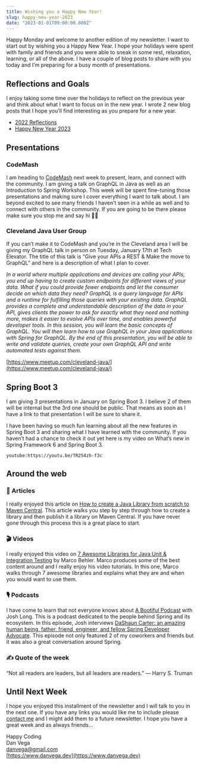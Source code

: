 ```yaml
---
title: Wishing you a Happy New Year!
slug: happy-new-year-2023
date: "2023-01-01T09:00:00.000Z"
---
```


Happy Monday and welcome to another edition of my newsletter. I want to start out by wishing you a Happy New Year. I hope your holidays were spent with family and friends and you were able to sneak in some rest, relaxation, learning, or all of the above. I have a couple of blog posts to share with you today and I’m preparing for a busy month of presentations.

## Reflections and Goals

I enjoy taking some time over the holidays to reflect on the previous year and think about what I want to focus on in the new year. I wrote 2 new blog posts that I hope you’ll find interesting as you prepare for a new year.

- [2022 Reflections](https://www.danvega.dev/blog/2022/12/29/2022-reflections/)
- [Happy New Year 2023](https://www.danvega.dev/blog/2023/01/01/happy-new-year-2023/)

## Presentations

### CodeMash

I am heading to [CodeMash](https://www.codemash.org/) next week to present, learn, and connect with the community. I am giving a talk on GraphQL in Java as well as an Introduction to Spring Workshop. This week will be spent fine-tuning those presentations and making sure I cover everything I want to talk about. I am beyond excited to see many friends I haven’t seen in a while as well and to connect with others in the community. If you are going to be there please make sure you stop me and say hi 👋🏻

### Cleveland Java User Group

If you can’t make it to CodeMash and you’re in the Cleveland area I will be giving my GraphQL talk in person on Tuesday, January 17th at Tech Elevator. The title of this talk is “Give your APIs a REST & Make the move to GraphQL” and here is a description of what I plan to cover.

_In a world where multiple applications and devices are calling your APIs, you end up having to create custom endpoints for different views of your data. What if you could provide fewer endpoints and let the consumer decide on which data they need? GraphQL is a query language for APIs and a runtime for fulfilling those queries with your existing data. GraphQL provides a complete and understandable description of the data in your API, gives clients the power to ask for exactly what they need and nothing more, makes it easier to evolve APIs over time, and enables powerful developer tools. In this session, you will learn the basic concepts of GraphQL. You will then learn how to use GraphQL in your Java applications with Spring for GraphQL. By the end of this presentation, you will be able to write and validate queries, create your own GraphQL API and write automated tests against them._

[https://www.meetup.com/cleveland-java/](https://www.meetup.com/cleveland-java/)

## Spring Boot 3

I am giving 3 presentations in January on Spring Boot 3. I believe 2 of them will be internal but the 3rd one should be public. That means as soon as I have a link to that presentation I will be sure to share it.

I have been having so much fun learning about all the new features in Spring Boot 3 and sharing what I have learned with the community. If you haven’t had a chance to check it out yet here is my video on What’s new in Spring Framework 6 and Spring Boot 3.

`youtube:https://youtu.be/TR254zh-f3c`

## Around the web

### 📝 Articles

I really enjoyed this article on [How to create a Java Library from scratch to Maven Central](https://thegreatapi.com/blog/create-a-library-from-scratch/). This article walks you step by step through how to create a library and then publish it a library on Maven Central. If you have never gone through this process this is a great place to start.

### 🎬 Videos

I really enjoyed this video on [7 Awesome Libraries for Java Unit & Integration Testing](https://www.youtube.com/watch?v=JVPHSdHViMg) by Marco Behler. Marco produces some of the best content around and I really enjoy his video tutorials. In this one, Marco walks through 7 awesome libraries and explains what they are and when you would want to use them.

### 🎙 Podcasts

I have come to learn that not everyone knows about [A Bootiful Podcast](https://bootifulpodcast.fm/#/) with Josh Long. This is a podcast dedicated to the people behind Spring and its ecosystem. In this episode, Josh interviews [DaShaun Carter: an amazing human being, father, friend, engineer, and fellow Spring Developer Advocate](https://bootifulpodcast.fm/#/episodes/ee1262fe-d0a4-4d3b-9f8d-1e6510fedd1a). This episode not only featured 2 of my coworkers and friends but it was also a great conversation around Spring.

### ✍️ Quote of the week

“Not all readers are leaders, but all leaders are readers.” ― Harry S. Truman

## Until Next Week

I hope you enjoyed this installment of the newsletter and I will talk to you in the next one. If you have any links you would like me to include please [contact me](http://twitter.com/therealdanvega) and I might add them to a future newsletter. I hope you have a great week and as always friends...

Happy Coding<br/>
Dan Vega<br/>
danvega@gmail.com<br/>
[https://www.danvega.dev](https://www.danvega.dev)

